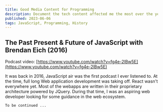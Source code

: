 ```yaml
---
title: Good Media Content for Programming
description: Document the tech content affected me the most over the years.
published: 2023-06-06
tags: JavaScript, Programming, History
---
```


## The Past Present & Future of JavaScript with Brendan Eich (2016)

Podcast video: [https://www.youtube.com/watch?v=fg4e-2lBw5E](https://www.youtube.com/watch?v=fg4e-2lBw5E)

It was back in 2016, JavaScript air was the first podcast I ever listened to. At the time, full long Web application development was taking off. React wasn't everywhere yet. Most of the webapps are written in their proprietary architecture powered by JQuery.
During that time, I was an aspiring web developer looking for some guidance in the web ecosystem.

`To be continued ...`
